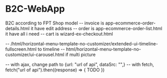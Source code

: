 # B2C-WebApp
B2C according to FPT Shop model
-- invoice is app-ecommerce-order-details.html it have edit address
-- order is app-ecommerce-order-list.html it have all i need
-- cart is wizard-ex-checkout.html

-- /html/horizontal-menu-template-no-customizer/extended-ui-timeline-fullscreen.html to timeline
-- html/horizontal-menu-template-no-customizer/ui-carousel.html if multi picture

-- with ajax, change path to {url: "url of api", dataSrc: "",}
-- with fetch, fetch("url of api").then((response) => { TODO })